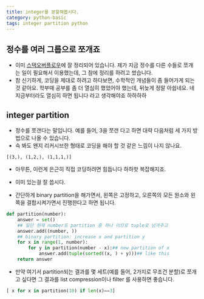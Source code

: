 ```yaml
---
title: integer를 분할해봅시다. 
category: python-basic
tags: integer partition python 
---
```


## 정수를 여러 그룹으로 쪼개죠

- 이미 [스택오버플로우](https://stackoverflow.com/questions/10035752/elegant-python-code-for-integer-partitioning)에 잘 정리되어 있습니다. 제가 지금 정수를 다른 수들로 쪼개는 일이 필요해서 이용했는데, 그 참에 정리를 하려고 썼습니다. 
- 참 신기하게, 코딩을 제대로 하려고 하다보면, 수학적인 개념들이 좀 들어가게 되는 것 같아요. 학부때 공부를 좀 더 열심히 했었어야 했는데, 뒤늦게 정말 아쉽네요. 네 지금부터라도 열심히 하면 됩니다 라고 생각해야죠 하하하하 

## integer partition 

- 정수를 쪼갠다는 말입니다. 예를 들어, 3을 쪼갠 다고 하면 대략 다음처럼 세 가지 방법으로 나올 수 있습니다. 
- 슥 봐도 왠지 리커시브한 형태로 코딩을 해야 할 것 같은 느낌이 나지 않나요. 

```plaintext
[(3,), (1,2,), (1,1,1,)]
```

- 아무튼, 이런게 은근히 직접 코딩하려면 힘듭니다 하하핫 복잡해지죠. 
- 이미 있는걸 잘 씁시다. 

- 간단하게 binary partition을 해가면서, 왼쪽은 고정하고, 오른쪽의 모든 원소와 왼쪽을 결합시켜가면서 진행한다고 하면 됩니다. 

```python
def partition(number):
    answer = set()
    ## 일단 현재 number도 partition 중 하나 이므로 tuple로 넘겨주고 
    answer.add((number, ))
    ## binary partition: increase x and partition y 
    for x in range(1, number):
        for y in partition(number - x):## new partition of x 
            answer.add(tuple(sorted((x, ) + y)))## like this
    return answer
```

- 만약 여기서 partition되는 결과를 몇 세트(예를 들어, 2가지로 무조건 분할)로 쪼개고 싶다면 그 결과를 list compression이나 filter 를 사용하면 좋습니다. 

```python
[ x for x in partition(10) if len(x)==3]
```
